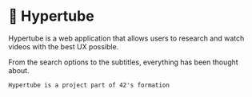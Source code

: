 # 🚀 Hypertube 

Hypertube is a web application that allows users to research and watch videos with the best UX possible. 

From the search options to the subtitles, everything has been thought about.

`Hypertube is a project part of 42's formation`
